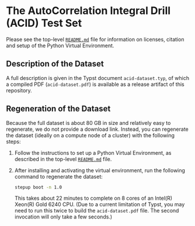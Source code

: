 # The AutoCorrelation Integral Drill (ACID) Test Set

Please see the top-level [`README.md`](../README.md) file
for information on licenses, citation and setup of the Python Virtual Environment.

## Description of the Dataset

A full description is given in the Typst document `acid-dataset.typ`,
of which a compiled PDF (`acid-dataset.pdf`) is available as a release artifact of this repository.

## Regeneration of the Dataset

Because the full dataset is about 80 GB in size and relatively easy to regenerate,
we do not provide a download link.
Instead, you can regenerate the dataset (ideally on a compute node of a cluster)
with the following steps:

1. Follow the instructions to set up a Python Virtual Environment,
   as described in the top-level [`README.md`](../README.md) file.

1. After installing and activating the virtual environment,
   run the following command to regenerate the dataset:

   ```bash
   stepup boot -n 1.0
   ```

   This takes about 22 minutes to complete on 8 cores of an Intel(R) Xeon(R) Gold 6240 CPU.
   (Due to a current limitation of Typst,
   you may need to run this twice to build the `acid-dataset.pdf` file.
   The second invocation will only take a few seconds.)
